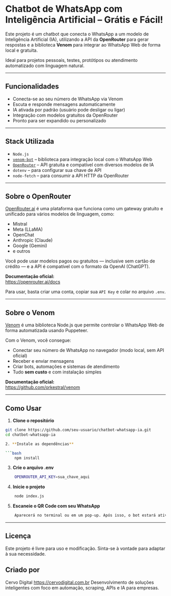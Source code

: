 # Chatbot de WhatsApp com Inteligência Artificial – Grátis e Fácil!

Este projeto é um chatbot que conecta o WhatsApp a um modelo de Inteligência Artificial (IA), utilizando a API da **OpenRouter** para gerar respostas e a biblioteca **Venom** para integrar ao WhatsApp Web de forma local e gratuita.

Ideal para projetos pessoais, testes, protótipos ou atendimento automatizado com linguagem natural.

---

## Funcionalidades

- Conecta-se ao seu número de WhatsApp via Venom
- Escuta e responde mensagens automaticamente
- IA ativada por padrão (usuário pode desligar ou ligar)
- Integração com modelos gratuitos da OpenRouter
- Pronto para ser expandido ou personalizado

---

## Stack Utilizada

- `Node.js`
- [`venom-bot`](https://github.com/orkestral/venom) – biblioteca para integração local com o WhatsApp Web
- [`OpenRouter`](https://openrouter.ai/docs) – API gratuita e compatível com diversos modelos de IA
- `dotenv` – para configurar sua chave de API
- `node-fetch` – para consumir a API HTTP da OpenRouter

---

## Sobre o OpenRouter

[OpenRouter.ai](https://openrouter.ai/) é uma plataforma que funciona como um gateway gratuito e unificado para vários modelos de linguagem, como:

- Mistral
- Meta (LLaMA)
- OpenChat
- Anthropic (Claude)
- Google (Gemini)
- e outros

Você pode usar modelos pagos ou gratuitos — inclusive sem cartão de crédito — e a API é compatível com o formato da OpenAI (ChatGPT).

**Documentação oficial:**  
https://openrouter.ai/docs

Para usar, basta criar uma conta, copiar sua `API Key` e colar no arquivo `.env`.

---

## Sobre o Venom

[Venom](https://github.com/orkestral/venom) é uma biblioteca Node.js que permite controlar o WhatsApp Web de forma automatizada usando Puppeteer.

Com o Venom, você consegue:

- Conectar seu número de WhatsApp no navegador (modo local, sem API oficial)
- Receber e enviar mensagens
- Criar bots, automações e sistemas de atendimento
- Tudo **sem custo** e com instalação simples

**Documentação oficial:**  
https://github.com/orkestral/venom

---

## Como Usar

1. **Clone o repositório**

```bash
git clone https://github.com/seu-usuario/chatbot-whatsapp-ia.git
cd chatbot-whatsapp-ia

2. **Instale as dependências**

```bash
    npm install
```

3. **Crie o arquivo .env**

```bash
    OPENROUTER_API_KEY=sua_chave_aqui
```

4. **Inicie o projeto**

```bash
    node index.js
```

5. **Escaneie o QR Code com seu WhatsApp**

```bash
    Aparecerá no terminal ou em um pop-up. Após isso, o bot estará ativo.
```

----

## Licença

Este projeto é livre para uso e modificação. Sinta-se à vontade para adaptar à sua necessidade.

## Criado por

Cervo Digital
https://cervodigital.com.br
Desenvolvimento de soluções inteligentes com foco em automação, scraping, APIs e IA para empresas.